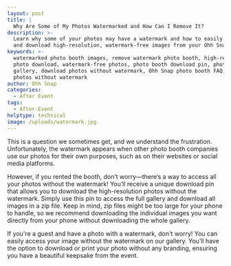 ```yaml
---
layout: post
title: |
  Why Are Some of My Photos Watermarked and How Can I Remove It?
description: >-
  Learn why some of your photos may have a watermark and how to easily access
  and download high-resolution, watermark-free images from your Ohh Snap event.
keywords: >-
  watermarked photo booth images, remove watermark photo booth, high-resolution
  photo download, watermark-free photos, photo booth download pin, photo booth
  gallery, download photos without watermark, Ohh Snap photo booth FAQ, print
  photos without watermark
author: Ohh Snap
categories:
  - After Event
tags:
  - After-Event
helptype: technical
image: /uploads/watermark.jpg
---
```

This is a question we sometimes get, and we understand the frustration. Unfortunately, the watermark appears when other photo booth companies use our photos for their own purposes, such as on their websites or social media platforms.

However, if you rented the booth, don’t worry—there’s a way to access all your photos without the watermark! You’ll receive a unique download pin that allows you to download the high-resolution photos without the watermark. Simply use this pin to access the full gallery and download all images in a zip file. Keep in mind, zip files might be too large for your phone to handle, so we recommend downloading the individual images you want directly from your phone without downloading the whole gallery.

If you're a guest and have a photo with a watermark, don't worry! You can easily access your image without the watermark on our gallery. You’ll have the option to download or print your photo without any branding, ensuring you have a beautiful keepsake from the event.
